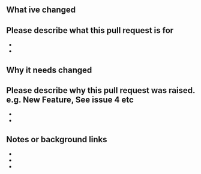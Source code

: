 ## What ive changed
 Please describe what this pull request is for
 -
 -
 -
 
## Why it needs changed
Please describe why this pull request was raised. e.g. New Feature, See issue 4 etc
-
-
-

## Notes or background links
-
-
-
